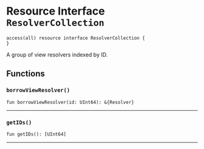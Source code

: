 # Resource Interface `ResolverCollection`

```cadence
access(all) resource interface ResolverCollection {
}
```

A group of view resolvers indexed by ID.
## Functions

### `borrowViewResolver()`

```cadence
fun borrowViewResolver(id: UInt64): &{Resolver}
```

---

### `getIDs()`

```cadence
fun getIDs(): [UInt64]
```

---
